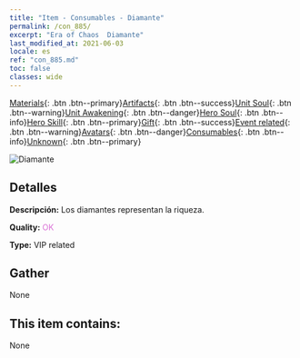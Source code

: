 ```yaml
---
title: "Item - Consumables - Diamante"
permalink: /con_885/
excerpt: "Era of Chaos  Diamante"
last_modified_at: 2021-06-03
locale: es
ref: "con_885.md"
toc: false
classes: wide
---
```

 [Materials](/ItemsES/){: .btn .btn--primary}[Artifacts](/ItemsES/Artifacts/){: .btn .btn--success}[Unit Soul](/ItemsES/UnitSoul/){: .btn .btn--warning}[Unit Awakening](/ItemsES/UnitAwakening/){: .btn .btn--danger}[Hero Soul](/ItemsES/HeroSoul/){: .btn .btn--info}[Hero Skill](/ItemsES/HeroSkill/){: .btn .btn--primary}[Gift](/ItemsES/Gift/){: .btn .btn--success}[Event related](/ItemsES/Events/){: .btn .btn--warning}[Avatars](/ItemsES/Avatars/){: .btn .btn--danger}[Consumables](/ItemsES/Consumables/){: .btn .btn--info}[Unknown](/ItemsES/Unknown/){: .btn .btn--primary}

 ![Diamante](/images/t/i_102.png)

## Detalles
 **Descripción:** Los diamantes representan la riqueza.

 **Quality:** <span style="color: #DA70D6">OK</span>

 **Type:** VIP related

## Gather

  None

## This item contains:

  None

